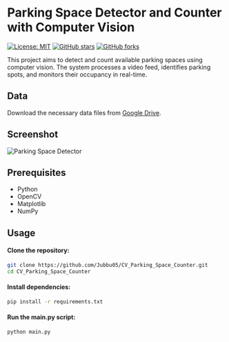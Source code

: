 # Parking Space Detector and Counter with Computer Vision

[![License: MIT](https://img.shields.io/badge/License-MIT-yellow.svg)](https://opensource.org/licenses/MIT)
[![GitHub stars](https://img.shields.io/github/stars/Jubbu05/CV_Parking_Space_Counter.svg)](https://github.com/Jubbu05/CV_Parking_Space_Counter/stargazers)
[![GitHub forks](https://img.shields.io/github/forks/Jubbu05/CV_Parking_Space_Counter.svg)](https://github.com/Jubbu05/CV_Parking_Space_Counter/network)

This project aims to detect and count available parking spaces using computer vision. The system processes a video feed, identifies parking spots, and monitors their occupancy in real-time.

## Data
Download the necessary data files from [Google Drive](https://drive.google.com/drive/folders/1CjEFWihRqTLNUnYRwHXxGAVwSXF2k8QC?usp=sharing).

## Screenshot
![Parking Space Detector](https://github.com/Jubbu05/CV_Parking_Space_Counter/assets/80613051/c58d6529-2267-4de9-badc-811256f69a92)

## Prerequisites
- Python
- OpenCV
- Matplotlib
- NumPy

## Usage

#### Clone the repository:

```bash
git clone https://github.com/Jubbu05/CV_Parking_Space_Counter.git
cd CV_Parking_Space_Counter
```
#### Install dependencies:
```bash
pip install -r requirements.txt
```
#### Run the main.py script:
```bash
python main.py
```
